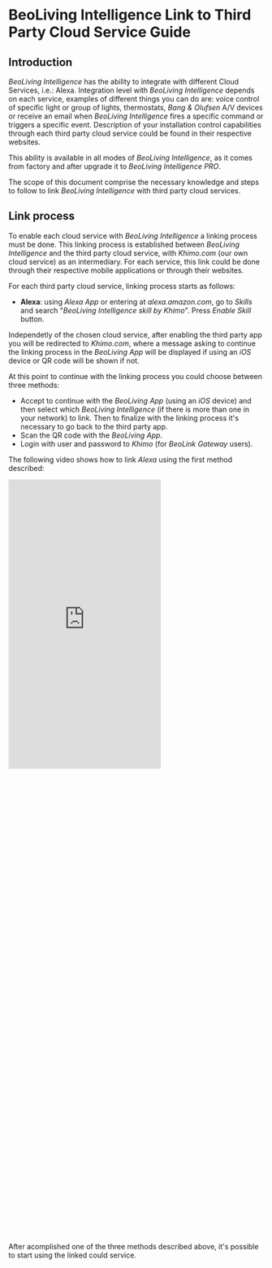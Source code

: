 # BeoLiving Intelligence Link to Third Party Cloud Service Guide

## Introduction

_BeoLiving Intelligence_ has the ability to integrate with different Cloud Services, i.e.: Alexa. Integration level with 
_BeoLiving Intelligence_ depends on each service, examples of different things you can do are: voice control of specific light or group of lights,
thermostats, _Bang & Olufsen_ A/V devices or receive an email when _BeoLiving Intelligence_ fires a specific command or triggers a specific event. 
Description of your installation control capabilities through each third party cloud service could be found in their respective websites. 

This ability is available in all modes of _BeoLiving Intelligence_, as it comes from factory and after upgrade it to _BeoLiving Intelligence PRO_.

The scope of this document comprise the necessary knowledge and steps to follow to link _BeoLiving Intelligence_ with third party cloud services.

## Link process

To enable each cloud service with _BeoLiving Intelligence_ a linking process must be done. This linking process is established between _BeoLiving 
Intelligence_ and the third party cloud service, with _Khimo.com_ (our own cloud service) as an intermediary. For each service, this link could be
done through their respective mobile applications or through their websites.

For each third party cloud service, linking process starts as follows:

+ **Alexa**: using _Alexa App_ or entering at _alexa.amazon.com_, go to _Skills_ and search "_BeoLiving Intelligence skill by Khimo_". Press 
_Enable Skill_ button.

<!--
+ **IFTTT**: using _IFTTT_ App or entering at _ifttt.com_, search by service "_BeoLink Gateway_". Press _Connect_ button.
-->

Independetly of the chosen cloud service, after enabling the third party app you will be redirected to _Khimo.com_, where a message asking to 
continue the linking process in the _BeoLiving App_ will be displayed if using an _iOS_ device or QR code will be shown if not.
 
At this point to continue with the linking process you could choose between three methods:

+ Accept to continue with the _BeoLiving App_ (using an _iOS_ device) and then select which _BeoLiving Intelligence_ (if there is more than one in
your network) to link. Then to finalize with the linking process it's necessary to go back to the third party app. 
+ Scan the QR code with the _BeoLiving App_.
+ Login with user and password to _Khimo_ (for _BeoLink Gateway_ users). 

The following video shows how to link _Alexa_ using the first method described:

<div class="row justify-content-center">
  <div class="col-sm-5">     
	<div class="embed-responsive" style="padding-bottom: 179%;">
	  <iframe class="embed-responsive-item" src="https://www.youtube.com/embed/W_4cyvD2Q1Q?autoplay=1&loop=1&playlist=W_4cyvD2Q1Q"  frameborder="0" height="570" allow="autoplay; encrypted-media" allowfullscreen></iframe>
	</div>
  </div>
</div>
<br>

After acomplished one of the three methods described above, it's possible to start using the linked could service.

